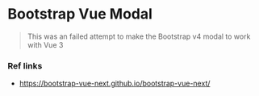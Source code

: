 # Bootstrap Vue Modal

> This was an failed attempt to make the Bootstrap v4 modal to work with Vue 3

### Ref links

* https://bootstrap-vue-next.github.io/bootstrap-vue-next/
